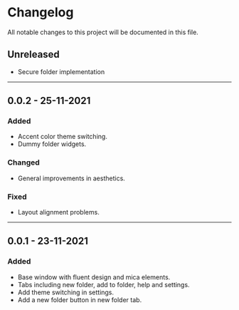 # Changelog
All notable changes to this project will be documented in this file.

## Unreleased
- Secure folder implementation

---

## 0.0.2 - 25-11-2021
### Added
- Accent color theme switching.
- Dummy folder widgets.
### Changed
- General improvements in aesthetics.

### Fixed
- Layout alignment problems.

---

## 0.0.1 - 23-11-2021
### Added
- Base window with fluent design and mica elements.
- Tabs including new folder, add to folder, help and settings.
- Add theme switching in settings.
- Add a new folder button in new folder tab.
